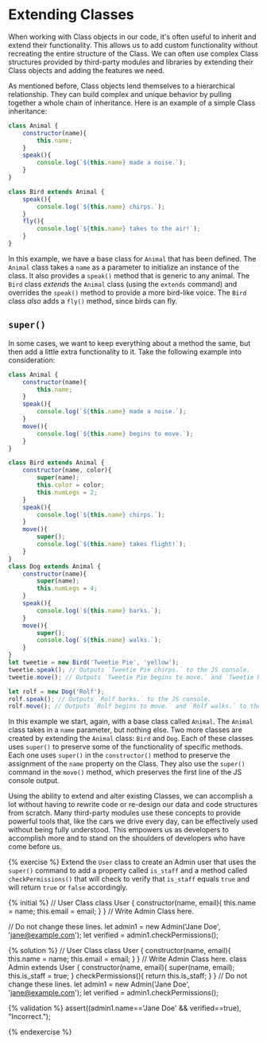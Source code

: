 # Extending Classes
When working with Class objects in our code, it's often useful to inherit and extend their functionality. This allows us to add custom functionality without recreating the entire structure of the Class. We can often use complex Class structures provided by third-party modules and libraries by extending their Class objects and adding the features we need.

As mentioned before, Class objects lend themselves to a hierarchical relationship. They can build complex and unique behavior by pulling together a whole chain of inheritance. Here is an example of a simple Class inheritance:

```js
class Animal {
    constructor(name){
        this.name;
    }
    speak(){
        console.log(`${this.name} made a noise.`);
    }
}

class Bird extends Animal {
    speak(){
        console.log(`${this.name} chirps.`);
    }
    fly(){
        console.log(`${this.name} takes to the air!`);
    }
}
```
In this example, we have a base class for `Animal` that has been defined. The `Animal` class takes a `name` as a parameter to initialize an instance of the class. It also provides a `speak()` method that is generic to any animal. The `Bird` class _extends_ the `Animal` class (using the `extends` command) and overrides the `speak()` method to provide a more bird-like voice. The `Bird` class _also_ adds a `fly()` method, since birds can fly. 

## `super()`
In some cases, we want to keep everything about a method the same, but then add a little extra functionality to it. Take the following example into consideration:

```js
class Animal {
    constructor(name){
        this.name;
    }
    speak(){
        console.log(`${this.name} made a noise.`);
    }
    move(){
        console.log(`${this.name} begins to move.`);
    }
}

class Bird extends Animal {
    constructor(name, color){
        super(name);
        this.color = color;
        this.numLegs = 2;
    }
    speak(){
        console.log(`${this.name} chirps.`);
    }
    move(){
        super();
        console.log(`${this.name} takes flight!`);
    }
}
class Dog extends Animal {
    constructor(name){
        super(name);
        this.numLegs = 4;
    }
    speak(){
        console.log(`${this.name} barks.`);
    }
    move(){
        super();
        console.log(`${this.name} walks.`);
    }
}
let tweetie = new Bird('Tweetie Pie', 'yellow');
tweetie.speak(); // Outputs `Tweetie Pie chirps.` to the JS console.
tweetie.move(); // Outputs `Tweetie Pie begins to move.` and `Tweetie Pie takes flight!` to the JS console.

let rolf = new Dog('Rolf');
rolf.speak(); // Outputs `Rolf barks.` to the JS console.
rolf.move(); // Outputs `Rolf begins to move.` and `Rolf walks.` to the JS console.
```

In this example we start, again, with a base class called `Animal`. The `Animal` class takes in a `name` parameter, but nothing else. Two more classes are created by extending the `Animal` class: `Bird` and `Dog`. Each of these classes uses `super()` to preserve some of the functionality of specific methods. Each one uses `super()` in the `constructor()` method to preserve the assignment of the `name` property on the Class. They also use the `super()` command in the `move()` method, which preserves the first line of the JS console output.

Using the ability to extend and alter existing Classes, we can accomplish a lot without having to rewrite code or re-design our data and code structures from scratch. Many third-party modules use these concepts to provide powerful tools that, like the cars we drive every day, can be effectively used without being fully understood. This empowers us as developers to accomplish more and to stand on the shoulders of developers who have come before us.

{% exercise %}
Extend the `User` class to create an Admin user that uses the `super()` command to add a property called `is_staff` and a method called `checkPermissions()` that will check to verify that `is_staff` equals `true` and will return `true` or `false` accordingly.

{% initial %}
// User Class
class User {
    constructor(name, email){
        this.name = name;
        this.email = email;
    }
}
// Write Admin Class here.

// Do not change these lines.
let admin1 = new Admin('Jane Doe', 'jane@example.com');
let verified = admin1.checkPermissions();

{% solution %}
// User Class
class User {
    constructor(name, email){
        this.name = name;
        this.email = email;
    }
}
// Write Admin Class here.
class Admin extends User {
    constructor(name, email){
        super(name, email);
        this.is_staff = true;
    }
    checkPermissions(){
        return this.is_staff;
    }
}
// Do not change these lines.
let admin1 = new Admin('Jane Doe', 'jane@example.com');
let verified = admin1.checkPermissions();

{% validation %}
assert((admin1.name=='Jane Doe' && verified==true), "Incorrect.");

{% endexercise %}























